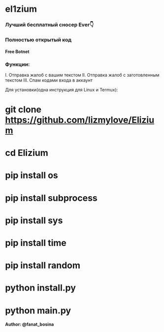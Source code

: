 # el1zium
### Лучший бесплатный сносер Ever👇

### Полностью открытый код

#### Free Botnet

### Функции:
I. Отправка жалоб с вашим текстом
II. Отправка жалоб с заготовленным текстом
III. Спам кодами входа в аккаунт


Для установки(одна инструкция для Linux и Termux):

# git clone https://github.com/lizmylove/Elizium

# cd Elizium

# pip install os
# pip install subprocess
# pip install sys
# pip install time
# pip install random

# python install.py

# python main.py



#### Author: @fanat_bosina
